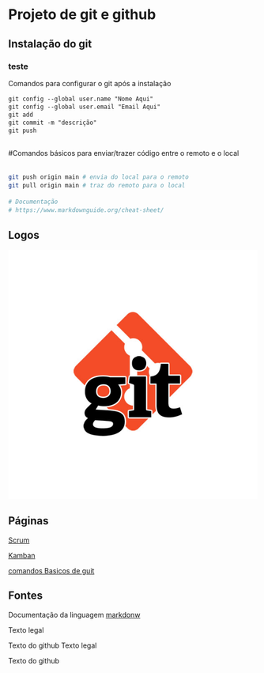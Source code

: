 # Projeto de git e github
## Instalação do git
### teste

Comandos para configurar o git após a instalação

```
git config --global user.name "Nome Aqui"
git config --global user.email "Email Aqui"
git add
git commit -m "descrição"
git push


```

#Comandos básicos para enviar/trazer
código entre o remoto e o local 

```bash

git push origin main # envia do local para o remoto
git pull origin main # traz do remoto para o local

# Documentação 
# https://www.markdownguide.org/cheat-sheet/

```

## Logos
![Imagem da logo](imagens/git.png)
## Páginas
[Scrum](scrum.md)

[Kamban](kamban.md)

[comandos Basicos de guit](comandos_basicos.md)

## Fontes

Documentação da linguagem [markdonw](https://docs.github.com/pt/get-started/writing-on-github/getting-started-with-writing-and-formatting-on-github/basic-writing-and-formatting-syntax)


Texto legal

Texto do github
Texto legal

Texto do github